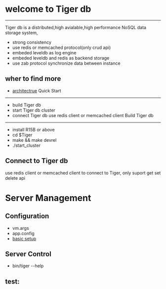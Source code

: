 
welcome to Tiger db
=====
-----
Tiger db is a distributed,high avialable,high performance NoSQL data storage system,
* strong consistency
* use redis or memcached protocol(only crud api)
* embeded leveldb as log engine
* embeded leveldb and redis as backend storage
* use zab protocol synchronize data between instance 

wher to find more
-----------

* [architectrue](http://)
Quick Start
----------

* build Tiger db
* start Tiger db cluster
* connect Tiger db use redis client or memcached client
Build Tiger db
---------

* install R15B or above
* cd $Tiger
* make && make devrel
* ./start_cluster

Connect to Tiger db
--------

use redis client or memcached client to connect to Tiger,
only suport get set delete api

Server Management
=======
Configuration
-------

* vm.args
* app.config
* [basic setup](http://github.com/xinmingyao/tiger/blob/dev/doc/basic-setup.md)

Server Control
-----

* bin/tiger --help

test:
-------
  
